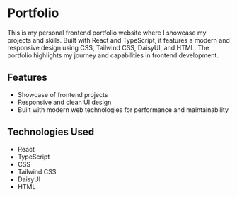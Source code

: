 # Portfolio

This is my personal frontend portfolio website where I showcase my projects and skills. Built with React and TypeScript, it features a modern and responsive design using CSS, Tailwind CSS, DaisyUI, and HTML. The portfolio highlights my journey and capabilities in frontend development.

## Features

- Showcase of frontend projects
- Responsive and clean UI design
- Built with modern web technologies for performance and maintainability

## Technologies Used

- React
- TypeScript
- CSS
- Tailwind CSS
- DaisyUI
- HTML

